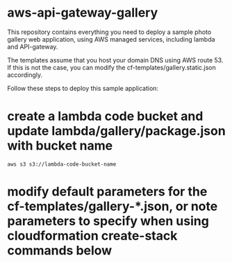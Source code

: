 # aws-api-gateway-gallery
This repository contains everything you need to deploy a sample photo gallery web application,
using AWS managed services, including lambda and API-gateway.

The templates assume that you host your domain DNS using AWS route 53.  If this is not the case,
you can modify the cf-templates/gallery.static.json accordingly.

Follow these steps to deploy this sample application:
# create a lambda code bucket and update lambda/gallery/package.json with bucket name
    aws s3 s3://lambda-code-bucket-name
# modify default parameters for the cf-templates/gallery-*.json, or note parameters to specify when using cloudformation create-stack commands below


